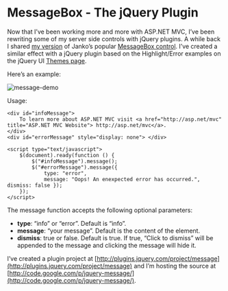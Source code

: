 # MessageBox - The jQuery Plugin


Now that I’ve been working more and more with ASP.NET MVC, I’ve been rewriting some of my server side controls with jQuery plugins. A while back I shared [my version](http://www.jrummell.com/blog/index.php/2008/07/my-version-of-the-messagebox-control/ "My version of the MessageBox control") of Janko’s popular [MessageBox control](http://www.jankoatwarpspeed.com/post/2008/05/28/Create-MessageBox-user-control-using-ASPNET-and-CSS.aspx). I’ve created a similar effect with a jQuery plugin based on the Highlight/Error examples on the jQuery UI [Themes page](http://jqueryui.com/themeroller/).

Here’s an example:

![](http://res.cloudinary.com/jrummell/image/upload/h_84,w_300/v1437489237/message-demo_tywyoe.png "message-demo")

Usage:

    <div id="infoMessage"> 
    	To learn more about ASP.NET MVC visit <a href="http://asp.net/mvc" title="ASP.NET MVC Website"> http://asp.net/mvc</a>. 
    </div>
    <div id="errorMessage" style="display: none"> </div> 
    
    <script type="text/javascript"> 
    	$(document).ready(function () { 
    		$("#infoMessage").message(); 
    		$("#errorMessage").message({ 
    			type: "error", 
    			message: "Oops! An enexpected error has occurred.", dismiss: false }); 
    	}); 
    </script>

The message function accepts the following optional parameters:

- **type**: “info” or “error”. Default is “info”.
- **message**: “your message”. Default is the content of the element.
- **dismiss**: true or false. Default is true. If true, “Click to dismiss” will be appended to the message and clicking the message will hide it.

I’ve created a plugin project at [http://plugins.jquery.com/project/message](http://plugins.jquery.com/project/message) and I’m hosting the source at [http://code.google.com/p/jquery-message/](http://code.google.com/p/jquery-message/).


